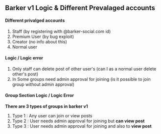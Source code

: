 ## Barker v1 Logic & Different Prevalaged accounts

#### Different privalged accounts

1. Staff (by registering with @barker-social.com id)
2. Premium User (by bug exploit)
3. Creator (no info about this)
4. Normal user


#### Logic / Logic error

1. Only staff can delete post of other user's (can I as a normal user delete other's post)
2. In Some groups need admin approval for joining (is it possible to join group without admin approval)

#### Group Section Logic / Logic Error

**There are 3 types of groups in barker v1**

1. Type 1 : Any user can join or view posts
2. Type 2 : User needs admin approval for joining but **can view post**
3. Type 3 : User needs admin approval for joining and also to **view post**
